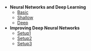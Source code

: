 - **Neural Networks and Deep Learning**
  - [Basic](neural-networks-and-deep-learning/basics)
  - [Shallow](neural-networks-and-deep-learning/shallow)
  - [Deep](neural-networks-and-deep-learning/deep)
- **Improving Deep Neural Networks**
  - [Setup1](improving-deep-neural-networks/setup)
  - [Setup2](improving-deep-neural-networks/setup)
  - [Setup3](improving-deep-neural-networks/setup)
